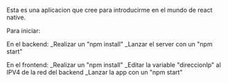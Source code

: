 Esta es una aplicacion que cree para introducirme en el mundo de react native.

Para iniciar:

En el backend: 
_Realizar un "npm install"
_Lanzar el server con un "npm start"

En el frontend:
_Realizar un "npm install"
_Editar la variable "direccionIp" al IPV4 de la red del backend
_Lanzar la app con un "npm start"
